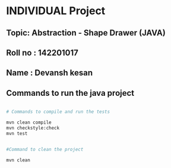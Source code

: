 # INDIVIDUAL Project

## Topic: Abstraction - Shape Drawer (JAVA)

## Roll no : 142201017

## Name : Devansh kesan

## Commands to run the java project
```bash

# Commands to compile and run the tests

mvn clean compile
mvn checkstyle:check
mvn test

```

```bash

#Command to clean the project

mvn clean
```
